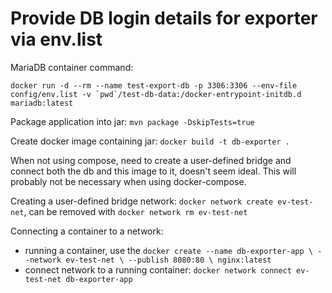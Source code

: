 # Provide DB login details for exporter via env.list

MariaDB container command: 

```
docker run -d --rm --name test-export-db -p 3306:3306 --env-file config/env.list -v `pwd`/test-db-data:/docker-entrypoint-initdb.d mariadb:latest
```

Package application into jar: `mvn package -DskipTests=true`

Create docker image containing jar: `docker build -t db-exporter .`

When not using compose, need to create a user-defined bridge and connect both the db and this image to it, doesn't seem ideal.
This will probably not be necessary when using docker-compose.

Creating a user-defined bridge network: `docker network create ev-test-net`, can be removed with `docker network rm ev-test-net`

Connecting a container to a network:

* running a container, use the `docker create --name db-exporter-app \
                                  --network ev-test-net \
                                  --publish 8080:80 \
                                  nginx:latest`
* connect network to a running container: `docker network connect ev-test-net db-exporter-app`